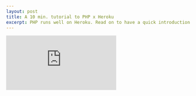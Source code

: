```yaml
---
layout: post
title: A 10 min. tutorial to PHP x Heroku 
excerpt: PHP runs well on Heroku. Read on to have a quick introduction to get an application up online fast.
---
```

<div class="embed-container">
    <div class="embed">
        <iframe src="https://docs.google.com/presentation/d/1-ygFCdgtI6dwkIUtQ1LXYvhrAq-CT8d9fGmSxMmiblw/embed?start=false&loop=false&delayms=3000" frameborder="0" allowfullscreen="true" mozallowfullscreen="true" webkitallowfullscreen="true"></iframe>
    </div>
</div>
